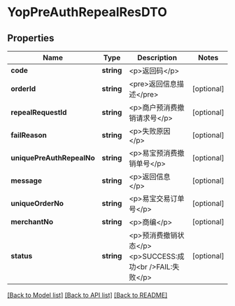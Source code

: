 # YopPreAuthRepealResDTO

## Properties
Name | Type | Description | Notes
------------ | ------------- | ------------- | -------------
**code** | **string** | &lt;p&gt;返回码&lt;/p&gt; | 
**orderId** | **string** | &lt;pre&gt;返回信息描述&lt;/pre&gt; | [optional] 
**repealRequestId** | **string** | &lt;p&gt;商户预消费撤销请求号&lt;/p&gt; | [optional] 
**failReason** | **string** | &lt;p&gt;失败原因&lt;/p&gt; | [optional] 
**uniquePreAuthRepealNo** | **string** | &lt;p&gt;易宝预消费撤销单号&lt;/p&gt; | [optional] 
**message** | **string** | &lt;p&gt;返回信息&lt;/p&gt; | [optional] 
**uniqueOrderNo** | **string** | &lt;p&gt;易宝交易订单号&lt;/p&gt; | [optional] 
**merchantNo** | **string** | &lt;p&gt;商编&lt;/p&gt; | [optional] 
**status** | **string** | &lt;p&gt;预消费撤销状态&lt;/p&gt; &lt;p&gt;SUCCESS:成功&lt;br /&gt;FAIL:失败&lt;/p&gt; | [optional] 

[[Back to Model list]](../README.md#documentation-for-models) [[Back to API list]](../README.md#documentation-for-api-endpoints) [[Back to README]](../README.md)


